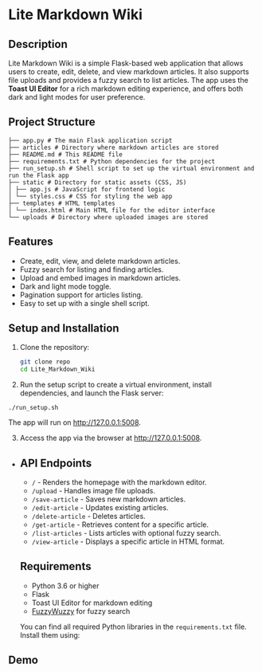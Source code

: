 # Lite Markdown Wiki

## Description
Lite Markdown Wiki is a simple Flask-based web application that allows users to create, edit, delete, and view markdown articles. It also supports file uploads and provides a fuzzy search to list articles. The app uses the **Toast UI Editor** for a rich markdown editing experience, and offers both dark and light modes for user preference.

## Project Structure
```
├── app.py # The main Flask application script
├── articles # Directory where markdown articles are stored
├── README.md # This README file
├── requirements.txt # Python dependencies for the project
├── run_setup.sh # Shell script to set up the virtual environment and run the Flask app
├── static # Directory for static assets (CSS, JS)
│ ├── app.js # JavaScript for frontend logic
│ └── styles.css # CSS for styling the web app
├── templates # HTML templates
│ └── index.html # Main HTML file for the editor interface
└── uploads # Directory where uploaded images are stored
```
## Features
- Create, edit, view, and delete markdown articles.
- Fuzzy search for listing and finding articles.
- Upload and embed images in markdown articles.
- Dark and light mode toggle.
- Pagination support for articles listing.
- Easy to set up with a single shell script.

## Setup and Installation

1. Clone the repository:

   ```bash
   git clone repo
   cd Lite_Markdown_Wiki


2. Run the setup script to create a virtual environment, install dependencies, and launch the Flask server:
```
./run_setup.sh
```
The app will run on http://127.0.0.1:5008.

3. Access the app via the browser at http://127.0.0.1:5008.

- ## API Endpoints
    
    - `/` - Renders the homepage with the markdown editor.
    - `/upload` - Handles image file uploads.
    - `/save-article` - Saves new markdown articles.
    - `/edit-article` - Updates existing articles.
    - `/delete-article` - Deletes articles.
    - `/get-article` - Retrieves content for a specific article.
    - `/list-articles` - Lists articles with optional fuzzy search.
    - `/view-article` - Displays a specific article in HTML format.
    
    ## Requirements
    
    - Python 3.6 or higher
    - Flask
    - Toast UI Editor for markdown editing
    - [FuzzyWuzzy](https://github.com/seatgeek/fuzzywuzzy) for fuzzy search
    
    You can find all required Python libraries in the `requirements.txt` file. Install them using:
    

## Demo

